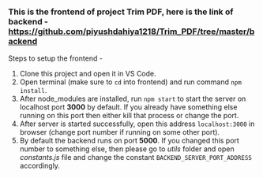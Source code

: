### This is the frontend of project Trim PDF, here is the link of backend - https://github.com/piyushdahiya1218/Trim_PDF/tree/master/backend

Steps to setup the frontend - 
1. Clone this project and open it in VS Code.
2. Open terminal (make sure to `cd` into frontend) and run command `npm install`.
3. After node_modules are installed, run `npm start` to start the server on localhost port **3000** by default. If you already have something else running on this port then either kill that process or change the port.
4. After server is started successfully, open this address `localhost:3000` in browser (change port number if running on some other port).
5. By default the backend runs on port **5000**. If you changed this port number to something else, then please go to *utils* folder and open *constants.js* file and change the constant `BACKEND_SERVER_PORT_ADDRESS` accordingly.

